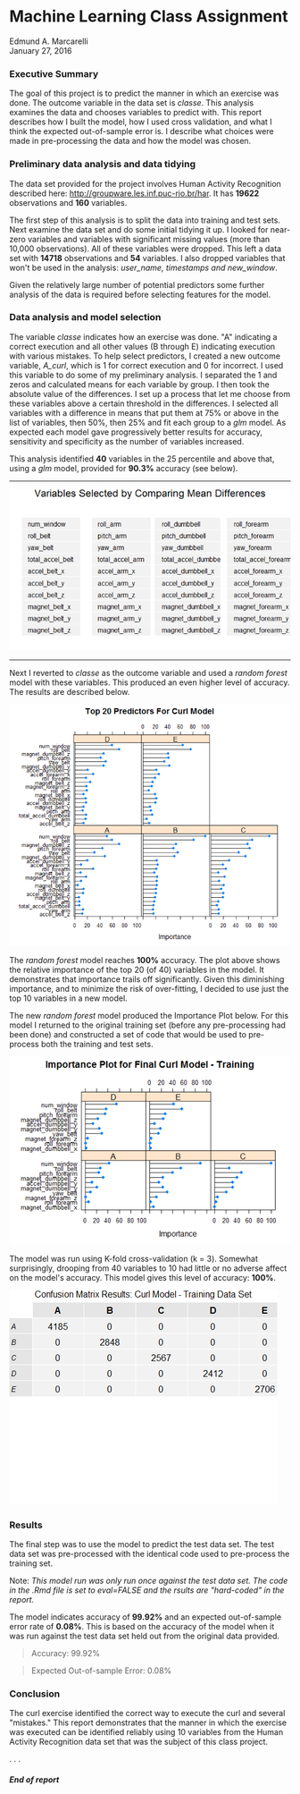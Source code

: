 # Machine Learning Class Assignment
Edmund A. Marcarelli  
January 27, 2016  

### Executive Summary

The goal of this project is to predict the manner in which an exercise was done. The outcome  variable in the data set is *classe*.  This analysis examines the data and chooses variables to predict with. This report describes how I built the model, how I used cross validation, and what I think the expected out-of-sample error is. I describe what choices were made in pre-processing the data and how the model was chosen. 





### Preliminary data analysis and data tidying


The data set provided for the project involves Human Activity Recognition described here: http://groupware.les.inf.puc-rio.br/har.  It has **19622** observations and **160** variables.

The first step of this analysis is to split the data into training and test sets. Next examine the data set and do some initial tidying it up.  I looked for near-zero variables and variables with significant missing values (more than 10,000 observations).  All of these variables were dropped.  This left a data set with **14718** observations and **54** variables. I also dropped variables that won't be used in the analysis: *user_name, timestamps and new_window*.

Given the relatively large number of potential predictors some further analysis of the data is required before selecting features for the model.

### Data analysis and model selection


The variable *classe* indicates how an exercise was done.  "A" indicating a correct execution and all other values (B through E) indicating execution with various mistakes.  To help select predictors, I created a new outcome variable, *A_curl*, which is 1 for correct execution and 0 for incorrect.  I used this variable to do some of my preliminary analysis.  I separated the 1 and zeros and calculated means for each variable by group.  I then took the absolute value of the differences.  I set up a process that let me choose from these variables above a certain threshold in the differences. I selected all variables with a difference in means that put them at 75%  or above in the list of variables, then 50%, then 25% and fit each group to a *glm* model.  As expected each model gave progressively better results for accuracy, sensitivity and specificity as the number of variables increased.



This analysis identified **40**  variables in the 25 percentile and above that, using a *glm* model, provided for **90.3%** accuracy (see below).  

------

![](index_files/figure-html/vartable-1.png) 

------
Next I reverted to *classe* as the outcome variable and used a *random forest* model with these variables.  This produced an even higher level of accuracy.  The results are described below.

![](index_files/figure-html/rfmod-1.png) 

The  *random forest* model reaches **100%** accuracy. The plot above shows the relative importance of the top 20 (of 40) variables in the model. It demonstrates that importance trails off significantly. Given this diminishing importance, and to minimize the risk of over-fitting, I decided to use just the top 10 variables in a new model. 

The new *random forest* model produced the Importance Plot below.  For this model I returned to the original training set (before any pre-processing had been done) and constructed a set of code that would be used to pre-process both the training and test sets. 

![](index_files/figure-html/final-1.png) 

The model was run using K-fold cross-validation (k = 3). Somewhat surprisingly, drooping from 40 variables to 10 had little or no adverse affect on the model's accuracy. This model gives this level of accuracy: **100%**.  

![](index_files/figure-html/confmat-1.png) 

### Results

The final step was to use the model to predict the test data set. The test data set was pre-processed with the identical code used to pre-process the training set.



Note: *This model run was only run once against the test data set. The code in the .Rmd file is set to eval=FALSE and the rsults are "hard-coded" in the report.*







The model indicates accuracy of **99.92%** and an expected out-of-sample error rate of **0.08%**.  This is based on the accuracy of the model when it was run against the test data set held out from the original data provided.

> Accuracy: 99.92%

> Expected Out-of-sample Error: 0.08%



### Conclusion

The curl exercise identified the correct way to execute the curl and several "mistakes."  This report demonstrates that the manner in which the exercise was executed can be identified reliably using 10 variables from the Human Activity Recognition data set that was the subject of this class project.  


.
.
.


      


##### End of report
